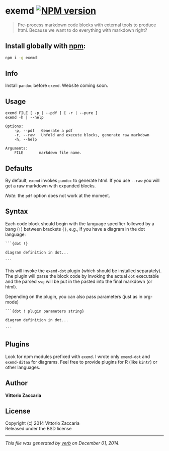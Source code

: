 # exemd [![NPM version](https://badge.fury.io/js/exemd.svg)](http://badge.fury.io/js/exemd)


> Pre-process markdown code blocks with external tools to produce html. Because we want to do everything with markdown right? 

## Install globally with [npm](npmjs.org):

```bash
npm i -g exemd
```


## Info

Install `pandoc` before `exemd`.
Website coming soon. 

## Usage

    exemd FILE [ -p | --pdf ] [ -r | --pure ] 
    exemd -h | --help 

    Options:
        -p, --pdf   Generate a pdf
        -r, --raw   Unfold and execute blocks, generate raw markdown
        -h, --help  

    Arguments: 
        FILE       markdown file name.

## Defaults

By default, `exemd` invokes `pandoc` to generate html. If you use `--raw` you will get a raw markdown with expanded blocks. 

*Note*: the `pdf` option does not work at the moment.

## Syntax

Each code block should begin with the language specifier followed by a bang (`!`) between brackets `{}`, e.g., if you have a diagram in the dot language:

    ```{dot !}

    diagram definition in dot...

    ```

This will invoke the `exemd-dot` plugin (which should be installed separately). The plugin will parse the block code by invoking the actual `dot` executable and the parsed `svg` will be put in the pasted into the final markdown (or html).

Depending on the plugin, you can also pass parameters (just as in org-mode)

    ```{dot ! plugin parameters string}

    diagram definition in dot...

    ```

## Plugins 

Look for npm modules prefixed with `exemd`. I wrote only `exemd-dot` and `exemd-ditaa` for diagrams. Feel free to provide plugins for R (like `kintr`) or other languages.


## Author

**Vittorio Zaccaria**
 

## License
Copyright (c) 2014 Vittorio Zaccaria  
Released under the BSD license

***

_This file was generated by [verb](https://github.com/assemble/verb) on December 01, 2014._
